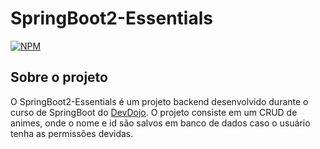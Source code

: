 # SpringBoot2-Essentials
[![NPM](https://img.shields.io/npm/l/react)](https://github.com/neliocursos/exemplo-readme/blob/main/LICENSE) 
## Sobre o projeto
O SpringBoot2-Essentials é um projeto backend desenvolvido durante o curso de SpringBoot do [DevDojo]([https://devsuperior.com](https://www.youtube.com/watch?v=bCzsSXE4Jzg&list=PL62G310vn6nFBIxp6ZwGnm8xMcGE3VA5H) "Youtube do DevDojo").
O projeto consiste em um CRUD de animes, onde o nome e id são salvos em banco de dados caso o usuário tenha as permissões devidas.
